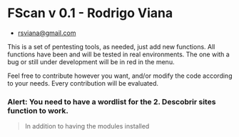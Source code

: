 # FScan v 0.1 - Rodrigo Viana
- rsviana@gmail.com

This is a set of pentesting tools, as needed, just add new functions.
All functions have been and will be tested in real environments. The one with a bug or still under development will be in red in the menu.

Feel free to contribute however you want, and/or modify the code according to your needs.
Every contribution will be evaluated.

### Alert: You need to have a wordlist for the 2. Descobrir sites function to work.
> In addition to having the modules installed
